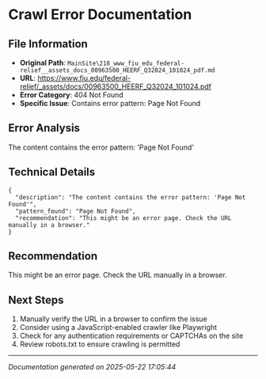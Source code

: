 # Crawl Error Documentation

## File Information
- **Original Path**: `MainSite\218_www_fiu_edu_federal-relief__assets_docs_00963500_HEERF_Q32024_101024_pdf.md`
- **URL**: https://www.fiu.edu/federal-relief/_assets/docs/00963500_HEERF_Q32024_101024.pdf
- **Error Category**: 404 Not Found
- **Specific Issue**: Contains error pattern: Page Not Found

## Error Analysis
The content contains the error pattern: 'Page Not Found'

## Technical Details
```
{
  "description": "The content contains the error pattern: 'Page Not Found'",
  "pattern_found": "Page Not Found",
  "recommendation": "This might be an error page. Check the URL manually in a browser."
}
```

## Recommendation
This might be an error page. Check the URL manually in a browser.

## Next Steps
1. Manually verify the URL in a browser to confirm the issue
2. Consider using a JavaScript-enabled crawler like Playwright
3. Check for any authentication requirements or CAPTCHAs on the site
4. Review robots.txt to ensure crawling is permitted

---
*Documentation generated on 2025-05-22 17:05:44*
